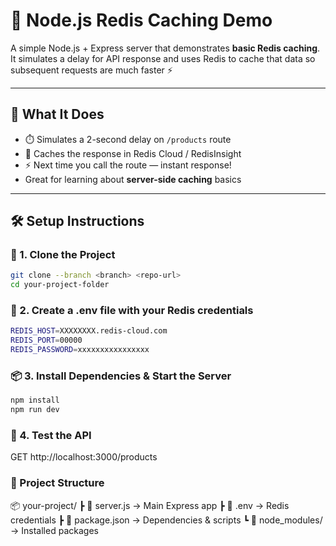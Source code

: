 # 🚀 Node.js Redis Caching Demo

A simple Node.js + Express server that demonstrates **basic Redis caching**. It simulates a delay for API response and uses Redis to cache that data so subsequent requests are much faster ⚡

---

## 🧠 What It Does
- ⏱️ Simulates a 2-second delay on `/products` route
- 🔁 Caches the response in Redis Cloud / RedisInsight
- ⚡ Next time you call the route — instant response!
- Great for learning about **server-side caching** basics

---

## 🛠️ Setup Instructions

### 📁 1. Clone the Project
```bash
git clone --branch <branch> <repo-url>
cd your-project-folder
```

### 🔐 2. Create a .env file with your Redis credentials
```bash
REDIS_HOST=XXXXXXXX.redis-cloud.com
REDIS_PORT=00000
REDIS_PASSWORD=xxxxxxxxxxxxxxxx
```

### 📦 3. Install Dependencies & Start the Server
```bash
npm install
npm run dev
```

### 🔌 4. Test the API
GET http://localhost:3000/products


### 🧱 Project Structure
📦 your-project/
 ┣ 📄 server.js        → Main Express app
 ┣ 📄 .env             → Redis credentials
 ┣ 📄 package.json     → Dependencies & scripts
 ┗ 📁 node_modules/    → Installed packages

